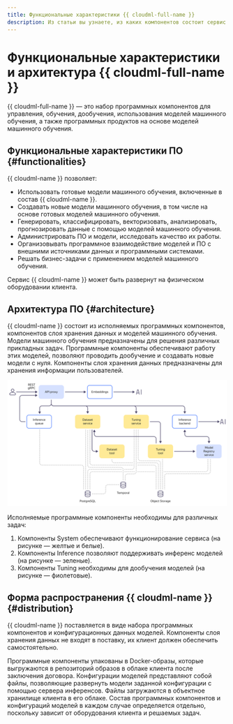 ```yaml
---
title: Функциональные характеристики {{ cloudml-full-name }}
description: Из статьи вы узнаете, из каких компонентов состоит сервис {{ cloudml-full-name }}.
---
```


# Функциональные характеристики и архитектура {{ cloudml-full-name }}


{{ cloudml-full-name }} — это набор программных компонентов для управления, обучения, дообучения, использования моделей машинного обучения, а также программных продуктов на основе моделей машинного обучения.

## Функциональные характеристики ПО {#functionalities}

{{ cloudml-name }} позволяет:

* Использовать готовые модели машинного обучения, включенные в состав {{ cloudml-name }}.
* Создавать новые модели машинного обучения, в том числе на основе готовых моделей машинного обучения.
* Генерировать, классифицировать, векторизовать, анализировать, прогнозировать данные с помощью моделей машинного обучения.
* Администрировать ПО и модели, исследовать качество их работы.
* Организовывать программное взаимодействие моделей и ПО с внешними источниками данных и программными системами.
* Решать бизнес-задачи с применением моделей машинного обучения.

Сервис {{ cloudml-name }} может быть развернут на физическом оборудовании клиента.

## Архитектура ПО {#architecture}

{{ cloudml-name }} состоит из исполняемых программных компонентов, компонентов слоя хранения данных и моделей машинного обучения. Модели машинного обучения предназначены для решения различных прикладных задач. Программные компоненты обеспечивают работу этих моделей, позволяют проводить дообучение и создавать новые модели с нуля. Компоненты слоя хранения данных предназначены для хранения информации пользователей.

![architecture](../_assets/cloudai-hybrid/architecture.svg)

Исполняемые программные компоненты необходимы для различных задач:

1. Компоненты System обеспечивают функционирование сервиса (на рисунке — желтые и белые).
1. Компоненты Inference позволяют поддерживать инференс моделей (на рисунке — зеленые).
1. Компоненты Tuning необходимы для дообучения моделей (на рисунке — фиолетовые).


## Форма распространения {{ cloudml-name }} {#distribution}

{{ cloudml-name }} поставляется в виде набора программных компонентов и конфигурационных данных моделей. Компоненты слоя хранения данных не входят в поставку, их клиент должен обеспечить самостоятельно. 

Программные компоненты упакованы в Docker-образы, которые выгружаются в репозиторий образов в облаке клиента после заключения договора. Конфигурации моделей представляют собой файлы, позволяющие развернуть модели заданной конфигурации с помощью сервера инференсов. Файлы загружаются в объектное хранилище клиента в его облаке. Состав программных компонентов и конфигураций моделей в каждом случае определяется отдельно, поскольку зависит от оборудования клиента и решаемых задач.

